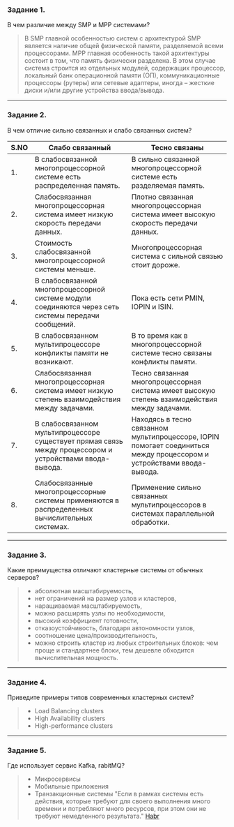 ### Задание 1.
В чем различие между SMP и MPP системами?

> В SMP главной особенностью систем с архитектурой SMP является наличие общей физической памяти, разделяемой всеми процессорами.
> MPP главная особенность такой архитектуры состоит в том, что память физически разделена. В этом случае система строится из отдельных модулей, содержащих процессор, локальный банк операционной памяти (ОП), коммуникационные процессоры (рутеры) или сетевые адаптеры, иногда – жесткие диски и/или другие устройства ввода/вывода.

---
### Задание 2.
В чем отличие сильно связанных и слабо связанных систем? 

|S.NO|Слабо связанный|Тесно связаны|
|--|--|--|
1.|	В слабосвязанной многопроцессорной системе есть распределенная память.|	В сильно связанной многопроцессорной системе есть разделяемая память.|
2.|	Слабосвязанная многопроцессорная система имеет низкую скорость передачи данных.|	Плотно связанная многопроцессорная система имеет высокую скорость передачи данных.|
3.|	Стоимость слабосвязанной многопроцессорной системы меньше.|	Многопроцессорная система с сильной связью стоит дороже.|
4.|	В слабосвязанной многопроцессорной системе модули соединяются через сеть системы передачи сообщений.|	Пока есть сети PMIN, IOPIN и ISIN.|
5.|	В слабосвязанном мультипроцессоре конфликты памяти не возникают.|	В то время как в многопроцессорной системе тесно связаны конфликты памяти.|
6.|	Слабосвязанная многопроцессорная система имеет низкую степень взаимодействия между задачами.|	Тесно связанная многопроцессорная система имеет высокую степень взаимодействия между задачами.|
7.|	В слабосвязанном мультипроцессоре существует прямая связь между процессором и устройствами ввода-вывода.|	Находясь в тесно связанном мультипроцессоре, IOPIN помогает соединиться между процессором и устройствами ввода-вывода.|
8.|	Слабосвязанные многопроцессорные системы применяются в распределенных вычислительных системах.|	Применение сильно связанных мультипроцессоров в системах параллельной обработки.|

---
### Задание 3.
Какие преимущества отличают кластерные системы от обычных серверов?

> * абсолютная масштабируемость,
> * нет ограничений на размер узлов и кластеров,
> * наращиваемая масштабируемость,
> * можно расширять узлы по необходимости,
> * высокий коэффициент готовности,
> * отказоустойчивость, благодаря автономности узлов,
> * соотношение цена/производительность,
> * можно строить кластер из любых строительных блоков: чем
проще и стандартнее блоки, тем дешевле обходится
вычислительная мощность.

---
### Задание 4.
Приведите примеры типов современных кластерных систем?

> * Load Balancing clusters
> * High Availability clusters
> * High-performance clusters

---
### Задание 5.
Где использует сервис Kafka, rabitMQ?

> * Микросервисы
> * Мобильные приложения
> * Транзакционные системы 
> "Если в рамках системы есть действия, которые требуют для своего выполнения много времени и потребляют много ресурсов, при этом они не требуют немедленного результата."
> [Habr](https://habr.com/ru/company/sberbank/blog/669456/)
